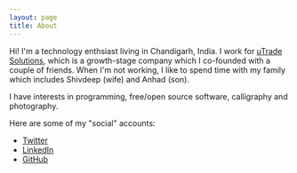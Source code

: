 ```yaml
---
layout: page
title: About
---
```


Hi! I'm a technology enthsiast living in Chandigarh, India. I work for [uTrade Solutions][utrade], which is a growth-stage company which I co-founded with a couple of friends. When I'm not working, I like to spend time with my family which includes Shivdeep (wife) and Anhad (son).

I have interests in programming, free/open source software, calligraphy and photography.

Here are some of my "social" accounts:

* [Twitter][twitter]
* [LinkedIn][linked]
* [GitHub][github]

[github]: http://github.com/harwinder
[linked]: http://in.linkedin.com/in/harwinder/
[twitter]: http://twitter.com/harwinder
[utrade]: http://utradesolutions.com